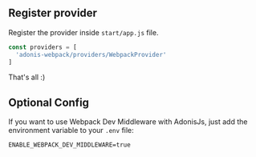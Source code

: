 ## Register provider

Register the provider inside `start/app.js` file.

```js
const providers = [
  'adonis-webpack/providers/WebpackProvider'
]
```

That's all :)

## Optional Config

If you want to use Webpack Dev Middleware with AdonisJs, just add the environment variable to your `.env` file:

```
ENABLE_WEBPACK_DEV_MIDDLEWARE=true
```

